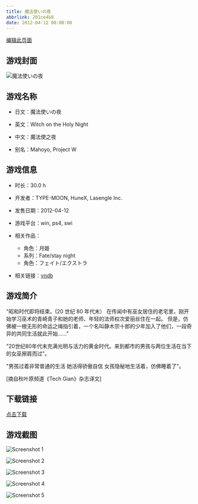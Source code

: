 ```yaml
---
title: 魔法使いの夜
abbrlink: 201ce4b8
date: 2012-04-12 00:00:00
---
```

[编辑此页面](https://github.com/ACG-3/ADV3-source/blob/main/source/_posts/games/%E9%AD%94%E6%B3%95%E4%BD%BF%E3%81%84%E3%81%AE%E5%A4%9C.md)

## 游戏封面

![魔法使いの夜](https://pan.timero.xyz/d/onedrive/img_lib_001/%E9%AD%94%E6%B3%95%E4%BD%BF%E3%81%84%E3%81%AE%E5%A4%9C_cover.avif)


## 游戏名称

- 日文：魔法使いの夜
- 英文：Witch on the Holy Night
- 中文：魔法使之夜

- 别名：Mahoyo, Project W


## 游戏信息

- 时长：30.0 h
- 开发者：TYPE-MOON, HuneX, Lasengle Inc.
- 发售日期：2012-04-12
- 游戏平台：win, ps4, swi
- 相关作品：
   - 角色：月姫
   - 系列：Fate/stay night
   - 角色：フェイト/エクストラ

- 相关链接：[vndb](https://vndb.org/v777)


## 游戏简介

"昭和时代即将结束。(20 世纪 80 年代末）
在传闻中有巫女居住的老宅里，刚开始学习巫术的青崎青子和她的老师、年轻的法师权次爱丽丝住在一起。
但是，仿佛被一根无形的命运之绳指引着，一个名叫静木宗十郎的少年加入了他们，一段奇异的共同生活就此开始......"

"20世纪80年代末充满光明与活力的黄金时代。来到都市的男孩与两位生活在当下的女巫擦肩而过"。

"男孩过着非常普通的生活
她活得骄傲自信
女孩隐秘地生活着，仿佛睡着了"。

[摘自秋叶原频道《Tech Gian》杂志译文]


## 下载链接

[点击下载](https://pan.timero.xyz/onedrive/adv_lib_001/%E9%AD%94%E6%B3%95%E4%BD%BF%E3%81%84%E3%81%AE%E5%A4%9C)


## 游戏截图


![Screenshot 1](https://pan.timero.xyz/d/onedrive/img_lib_001/%E9%AD%94%E6%B3%95%E4%BD%BF%E3%81%84%E3%81%AE%E5%A4%9C_Screenshot_1.avif)

![Screenshot 2](https://pan.timero.xyz/d/onedrive/img_lib_001/%E9%AD%94%E6%B3%95%E4%BD%BF%E3%81%84%E3%81%AE%E5%A4%9C_Screenshot_2.avif)

![Screenshot 3](https://pan.timero.xyz/d/onedrive/img_lib_001/%E9%AD%94%E6%B3%95%E4%BD%BF%E3%81%84%E3%81%AE%E5%A4%9C_Screenshot_3.avif)

![Screenshot 4](https://pan.timero.xyz/d/onedrive/img_lib_001/%E9%AD%94%E6%B3%95%E4%BD%BF%E3%81%84%E3%81%AE%E5%A4%9C_Screenshot_4.avif)

![Screenshot 5](https://pan.timero.xyz/d/onedrive/img_lib_001/%E9%AD%94%E6%B3%95%E4%BD%BF%E3%81%84%E3%81%AE%E5%A4%9C_Screenshot_5.avif)

